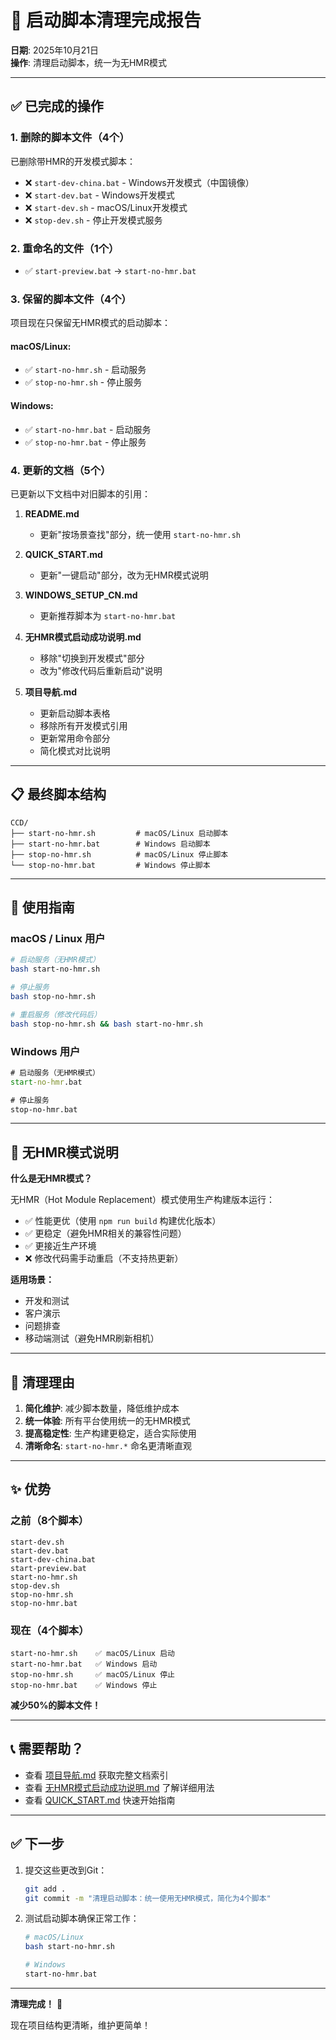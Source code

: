 # 🎯 启动脚本清理完成报告

**日期**: 2025年10月21日  
**操作**: 清理启动脚本，统一为无HMR模式

---

## ✅ 已完成的操作

### 1. 删除的脚本文件（4个）

已删除带HMR的开发模式脚本：

- ❌ `start-dev-china.bat` - Windows开发模式（中国镜像）
- ❌ `start-dev.bat` - Windows开发模式
- ❌ `start-dev.sh` - macOS/Linux开发模式
- ❌ `stop-dev.sh` - 停止开发模式服务

### 2. 重命名的文件（1个）

- ✅ `start-preview.bat` → `start-no-hmr.bat`

### 3. 保留的脚本文件（4个）

项目现在只保留无HMR模式的启动脚本：

#### macOS/Linux:
- ✅ `start-no-hmr.sh` - 启动服务
- ✅ `stop-no-hmr.sh` - 停止服务

#### Windows:
- ✅ `start-no-hmr.bat` - 启动服务
- ✅ `stop-no-hmr.bat` - 停止服务

### 4. 更新的文档（5个）

已更新以下文档中对旧脚本的引用：

1. **README.md**
   - 更新"按场景查找"部分，统一使用 `start-no-hmr.sh`

2. **QUICK_START.md**
   - 更新"一键启动"部分，改为无HMR模式说明

3. **WINDOWS_SETUP_CN.md**
   - 更新推荐脚本为 `start-no-hmr.bat`

4. **无HMR模式启动成功说明.md**
   - 移除"切换到开发模式"部分
   - 改为"修改代码后重新启动"说明

5. **项目导航.md**
   - 更新启动脚本表格
   - 移除所有开发模式引用
   - 更新常用命令部分
   - 简化模式对比说明

---

## 📋 最终脚本结构

```
CCD/
├── start-no-hmr.sh         # macOS/Linux 启动脚本
├── start-no-hmr.bat        # Windows 启动脚本
├── stop-no-hmr.sh          # macOS/Linux 停止脚本
└── stop-no-hmr.bat         # Windows 停止脚本
```

---

## 🚀 使用指南

### macOS / Linux 用户

```bash
# 启动服务（无HMR模式）
bash start-no-hmr.sh

# 停止服务
bash stop-no-hmr.sh

# 重启服务（修改代码后）
bash stop-no-hmr.sh && bash start-no-hmr.sh
```

### Windows 用户

```cmd
# 启动服务（无HMR模式）
start-no-hmr.bat

# 停止服务
stop-no-hmr.bat
```

---

## 📝 无HMR模式说明

**什么是无HMR模式？**

无HMR（Hot Module Replacement）模式使用生产构建版本运行：
- ✅ 性能更优（使用 `npm run build` 构建优化版本）
- ✅ 更稳定（避免HMR相关的兼容性问题）
- ✅ 更接近生产环境
- ❌ 修改代码需手动重启（不支持热更新）

**适用场景：**
- 开发和测试
- 客户演示
- 问题排查
- 移动端测试（避免HMR刷新相机）

---

## 🎯 清理理由

1. **简化维护**: 减少脚本数量，降低维护成本
2. **统一体验**: 所有平台使用统一的无HMR模式
3. **提高稳定性**: 生产构建更稳定，适合实际使用
4. **清晰命名**: `start-no-hmr.*` 命名更清晰直观

---

## ✨ 优势

### 之前（8个脚本）
```
start-dev.sh
start-dev.bat
start-dev-china.bat
start-preview.bat
start-no-hmr.sh
stop-dev.sh
stop-no-hmr.sh
stop-no-hmr.bat
```

### 现在（4个脚本）
```
start-no-hmr.sh    ✅ macOS/Linux 启动
start-no-hmr.bat   ✅ Windows 启动
stop-no-hmr.sh     ✅ macOS/Linux 停止
stop-no-hmr.bat    ✅ Windows 停止
```

**减少50%的脚本文件！**

---

## 📞 需要帮助？

- 查看 [项目导航.md](项目导航.md) 获取完整文档索引
- 查看 [无HMR模式启动成功说明.md](无HMR模式启动成功说明.md) 了解详细用法
- 查看 [QUICK_START.md](QUICK_START.md) 快速开始指南

---

## ✅ 下一步

1. 提交这些更改到Git：
   ```bash
   git add .
   git commit -m "清理启动脚本：统一使用无HMR模式，简化为4个脚本"
   ```

2. 测试启动脚本确保正常工作：
   ```bash
   # macOS/Linux
   bash start-no-hmr.sh
   
   # Windows
   start-no-hmr.bat
   ```

---

**清理完成！** 🎉

现在项目结构更清晰，维护更简单！

